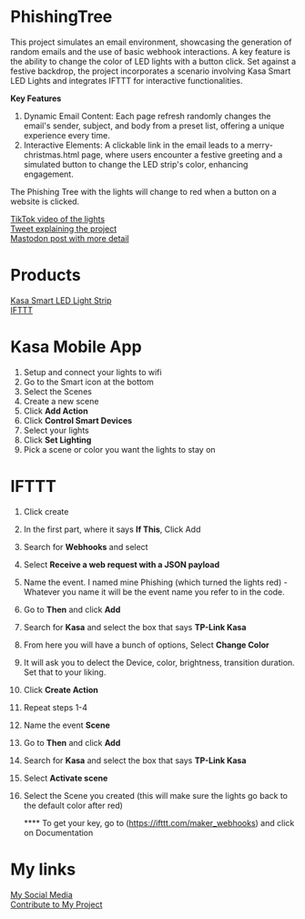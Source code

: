 
# PhishingTree
This project simulates an email environment, showcasing the generation of random emails and the use of basic webhook interactions. A key feature is the ability to change the color of LED lights with a button click. Set against a festive backdrop, the project incorporates a scenario involving Kasa Smart LED Lights and integrates IFTTT for interactive functionalities.

**Key Features**
1. Dynamic Email Content: Each page refresh randomly changes the email's sender, subject, and body from a preset list, offering a unique experience every time.
2. Interactive Elements: A clickable link in the email leads to a merry-christmas.html page, where users encounter a festive greeting and a simulated button to change the LED strip's color, enhancing engagement.
   
The Phishing Tree with the lights will change to red when a button on a website is clicked.

[TikTok video of the lights](https://www.tiktok.com/t/ZT8Pdtcgc/)\
[Tweet explaining the project](https://x.com/_sysengineer/status/1729919494229721144?s=46&t=grcgBMvw5EVBx5CiAuSwZg)\
[Mastodon post with more detail](https://infosec.exchange/@Sysengineer/111495441015104865)

# Products
[Kasa Smart LED Light Strip](https://a.co/d/0Jql6Av)\
[IFTTT](https://ifttt.com/)

# Kasa Mobile App
1. Setup and connect your lights to wifi
2. Go to the Smart icon at the bottom
3. Select the Scenes
4. Create a new scene
5. Click **Add Action**
6. Click **Control Smart Devices**
7. Select your lights
8. Click **Set Lighting**
9. Pick a scene or color you want the lights to stay on

# IFTTT
1. Click create
2. In the first part, where it says **If This**, Click Add
3. Search for **Webhooks** and select
4. Select **Receive a web request with a JSON payload**
5. Name the event. I named mine Phishing (which turned the lights red) - Whatever you name it will be the event name you refer to in the code. 
6. Go to **Then** and click **Add**
7. Search for **Kasa** and select the box that says **TP-Link Kasa**
8. From here you will have a bunch of options, Select **Change Color**
9. It will ask you to delect the Device, color, brightness, transition duration. Set that to your liking.
10. Click **Create Action**
11. Repeat steps 1-4
12. Name the event **Scene**
13. Go to **Then** and click **Add**
14. Search for **Kasa** and select the box that says **TP-Link Kasa**
15. Select **Activate scene**
16. Select the Scene you created (this will make sure the lights go back to the default color after red)

    **** To get your key, go to (https://ifttt.com/maker_webhooks) and click on Documentation


# My links
[My Social Media](https://beacons.ai/sysengineer)\
[Contribute to My Project](https://www.buymeacoffee.com/sysengineer)
